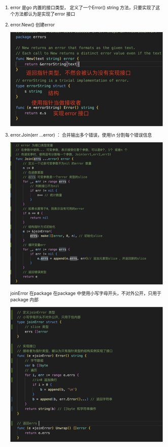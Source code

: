1. error 是go 内置的接口类型， 定义了一个Error() string 方法，只要实现了这个方法都认为是实现了error 接口

2. error.New() 创建error

   ![image](../../assets/279.jpg)

3. error.Join(err ...error) ： 合并输出多个错误，使用\n 分割每个错误信息

   ![image](../../assets/284.jpg)

   joinError 在package 在package 中使用小写字母开头，不对外公开，只用于package 内部

   ![image](../../assets/285.jpg)

   